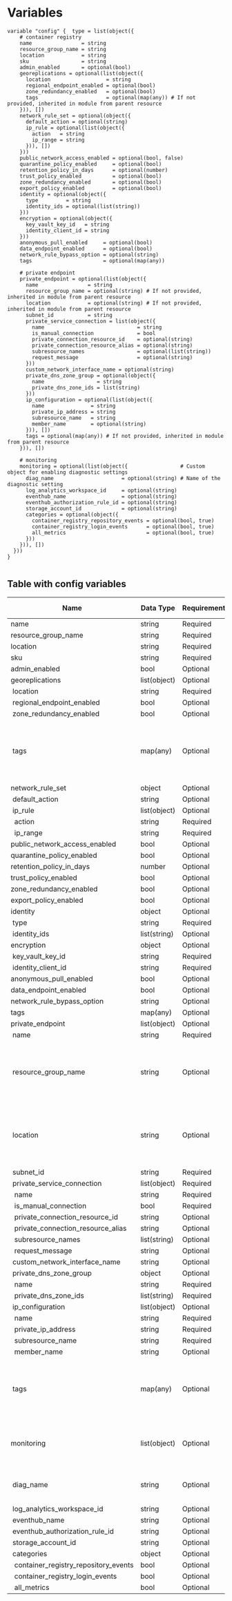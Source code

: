 # Variables

```
variable "config" {  type = list(object({
    # container registry
    name                = string
    resource_group_name = string
    location            = string
    sku                 = string
    admin_enabled       = optional(bool)
    georeplications = optional(list(object({
      location                  = string
      regional_endpoint_enabled = optional(bool)
      zone_redundancy_enabled   = optional(bool)
      tags                      = optional(map(any)) # If not provided, inherited in module from parent resource
    })), [])
    network_rule_set = optional(object({
      default_action = optional(string)
      ip_rule = optional(list(object({
        action   = string
        ip_range = string
      })), [])
    }))
    public_network_access_enabled = optional(bool, false)
    quarantine_policy_enabled     = optional(bool)
    retention_policy_in_days      = optional(number)
    trust_policy_enabled          = optional(bool)
    zone_redundancy_enabled       = optional(bool)
    export_policy_enabled         = optional(bool)
    identity = optional(object({
      type         = string
      identity_ids = optional(list(string))
    }))
    encryption = optional(object({
      key_vault_key_id   = string
      identity_client_id = string
    }))
    anonymous_pull_enabled     = optional(bool)
    data_endpoint_enabled      = optional(bool)
    network_rule_bypass_option = optional(string)
    tags                       = optional(map(any))

    # private endpoint
    private_endpoint = optional(list(object({
      name                = string
      resource_group_name = optional(string) # If not provided, inherited in module from parent resource
      location            = optional(string) # If not provided, inherited in module from parent resource
      subnet_id           = string
      private_service_connection = list(object({
        name                              = string
        is_manual_connection              = bool
        private_connection_resource_id    = optional(string)
        private_connection_resource_alias = optional(string)
        subresource_names                 = optional(list(string))
        request_message                   = optional(string)
      }))
      custom_network_interface_name = optional(string)
      private_dns_zone_group = optional(object({
        name                 = string
        private_dns_zone_ids = list(string)
      }))
      ip_configuration = optional(list(object({
        name               = string
        private_ip_address = string
        subresource_name   = string
        member_name        = optional(string)
      })), [])
      tags = optional(map(any)) # If not provided, inherited in module from parent resource
    })), [])

    # monitoring
    monitoring = optional(list(object({                 # Custom object for enabling diagnostic settings
      diag_name                      = optional(string) # Name of the diagnostic setting
      log_analytics_workspace_id     = optional(string)
      eventhub_name                  = optional(string)
      eventhub_authorization_rule_id = optional(string)
      storage_account_id             = optional(string)
      categories = optional(object({
        container_registry_repository_events = optional(bool, true)
        container_registry_login_events      = optional(bool, true)
        all_metrics                          = optional(bool, true)
      }))
    })), [])
  }))
}


```


## Table with config variables

| Name | Data Type | Requirement | Default Value | Comment |
| ------- | --------- | ----------- | ------------- | ------- |
|name | string | Required |  |  |
|resource_group_name | string | Required |  |  |
|location | string | Required |  |  |
|sku | string | Required |  |  |
|admin_enabled | bool | Optional |  |  |
|georeplications | list(object) | Optional | [] |  |
|&nbsp;location | string | Required |  |  |
|&nbsp;regional_endpoint_enabled | bool | Optional |  |  |
|&nbsp;zone_redundancy_enabled | bool | Optional |  |  |
|&nbsp;tags | map(any) | Optional |  |  If not provided, inherited in module from parent resource |
|network_rule_set | object | Optional |  |  |
|&nbsp;default_action | string | Optional |  |  |
|&nbsp;ip_rule | list(object) | Optional | [] |  |
|&nbsp;&nbsp;action | string | Required |  |  |
|&nbsp;&nbsp;ip_range | string | Required |  |  |
|public_network_access_enabled | bool | Optional |  false |  |
|quarantine_policy_enabled | bool | Optional |  |  |
|retention_policy_in_days | number | Optional |  |  |
|trust_policy_enabled | bool | Optional |  |  |
|zone_redundancy_enabled | bool | Optional |  |  |
|export_policy_enabled | bool | Optional |  |  |
|identity | object | Optional |  |  |
|&nbsp;type | string | Required |  |  |
|&nbsp;identity_ids | list(string) | Optional |  |  |
|encryption | object | Optional |  |  |
|&nbsp;key_vault_key_id | string | Required |  |  |
|&nbsp;identity_client_id | string | Required |  |  |
|anonymous_pull_enabled | bool | Optional |  |  |
|data_endpoint_enabled | bool | Optional |  |  |
|network_rule_bypass_option | string | Optional |  |  |
|tags | map(any) | Optional |  |  |
|private_endpoint | list(object) | Optional | [] |  |
|&nbsp;name | string | Required |  |  |
|&nbsp;resource_group_name | string | Optional |  |  If not provided, inherited in module from parent resource |
|&nbsp;location | string | Optional |  |  If not provided, inherited in module from parent resource |
|&nbsp;subnet_id | string | Required |  |  |
|&nbsp;private_service_connection | list(object) | Required |  |  |
|&nbsp;&nbsp;name | string | Required |  |  |
|&nbsp;&nbsp;is_manual_connection | bool | Required |  |  |
|&nbsp;&nbsp;private_connection_resource_id | string | Optional |  |  |
|&nbsp;&nbsp;private_connection_resource_alias | string | Optional |  |  |
|&nbsp;&nbsp;subresource_names | list(string) | Optional |  |  |
|&nbsp;&nbsp;request_message | string | Optional |  |  |
|&nbsp;custom_network_interface_name | string | Optional |  |  |
|&nbsp;private_dns_zone_group | object | Optional |  |  |
|&nbsp;&nbsp;name | string | Required |  |  |
|&nbsp;&nbsp;private_dns_zone_ids | list(string) | Required |  |  |
|&nbsp;ip_configuration | list(object) | Optional | [] |  |
|&nbsp;&nbsp;name | string | Required |  |  |
|&nbsp;&nbsp;private_ip_address | string | Required |  |  |
|&nbsp;&nbsp;subresource_name | string | Required |  |  |
|&nbsp;&nbsp;member_name | string | Optional |  |  |
|&nbsp;tags | map(any) | Optional |  |  If not provided, inherited in module from parent resource |
|monitoring | list(object) | Optional | [] |  Custom object for enabling diagnostic settings |
|&nbsp;diag_name | string | Optional |  |  Name of the diagnostic setting |
|&nbsp;log_analytics_workspace_id | string | Optional |  |  |
|&nbsp;eventhub_name | string | Optional |  |  |
|&nbsp;eventhub_authorization_rule_id | string | Optional |  |  |
|&nbsp;storage_account_id | string | Optional |  |  |
|&nbsp;categories | object | Optional |  |  |
|&nbsp;&nbsp;container_registry_repository_events | bool | Optional |  true |  |
|&nbsp;&nbsp;container_registry_login_events | bool | Optional |  true |  |
|&nbsp;&nbsp;all_metrics | bool | Optional |  true |  |


